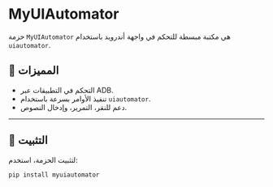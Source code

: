 # MyUIAutomator

حزمة `MyUIAutomator` هي مكتبة مبسطة للتحكم في واجهة أندرويد باستخدام `uiautomator`.

## 📌 المميزات
- التحكم في التطبيقات عبر ADB.
- تنفيذ الأوامر بسرعة باستخدام `uiautomator`.
- دعم للنقر، التمرير، وإدخال النصوص.

---

## 🔧 التثبيت
لتثبيت الحزمة، استخدم:
```bash
pip install myuiautomator

